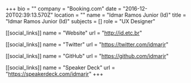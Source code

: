 +++
bio = ""
company = "Booking.com"
date = "2016-12-20T02:39:13.570Z"
location = ""
name = "Idmar Ramos Junior (Id)"
title = "Idmar Ramos Junior (Id)"
subjects = []
role = "UX Designer"

[[social_links]]
  name = "Website"
  url = "http://id.etc.br"

[[social_links]]
  name = "Twitter"
  url = "https://twitter.com/idmarjr"

[[social_links]]
  name = "GitHub"
  url = "https://github.com/idmarjr"

[[social_links]]
  name = "Speaker Deck"
  url = "https://speakerdeck.com/idmarjr"
+++
